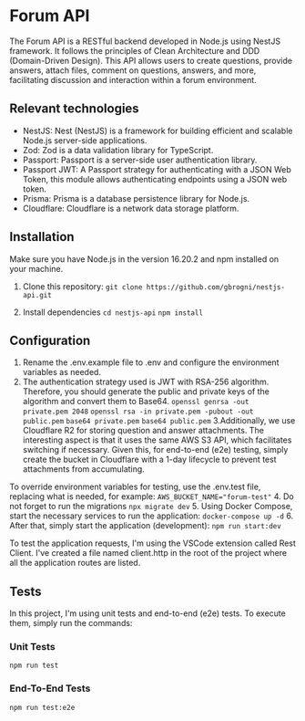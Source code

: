 # Forum API

The Forum API is a RESTful backend developed in Node.js using NestJS framework. It follows the principles of Clean Architecture and DDD (Domain-Driven Design).
This API allows users to create questions, provide answers, attach files, comment on questions, answers, and more, facilitating discussion and interaction within a forum environment.

## Relevant technologies
- NestJS: Nest (NestJS) is a framework for building efficient and scalable Node.js server-side applications.
- Zod: Zod is a data validation library for TypeScript.
- Passport: Passport is a server-side user authentication library.
- Passport JWT: A Passport strategy for authenticating with a JSON Web Token, this module allows authenticating endpoints using a JSON web token.
- Prisma: Prisma is a database persistence library for Node.js.
- Cloudflare: Cloudflare is a network data storage platform.

## Installation

Make sure you have Node.js in the version 16.20.2 and npm installed on your machine.

1. Clone this repository:
   `git clone https://github.com/gbrogni/nestjs-api.git`
  
2. Install dependencies
   `cd nestjs-api`
   `npm install`

## Configuration

1. Rename the .env.example file to .env and configure the environment variables as needed.
2. The authentication strategy used is JWT with RSA-256 algorithm. Therefore, you should generate the public and private keys of the algorithm and convert them to Base64.
   `openssl genrsa -out private.pem 2048`
   `openssl rsa -in private.pem -pubout -out public.pem`
   `base64 private.pem`
   `base64 public.pem`
3.Additionally, we use Cloudflare R2 for storing question and answer attachments. The interesting aspect is that it uses the same AWS S3 API, which facilitates switching if necessary.
 Given this, for end-to-end (e2e) testing, simply create the bucket in Cloudflare with a 1-day lifecycle to prevent test attachments from accumulating.

To override environment variables for testing, use the .env.test file, replacing what is needed, for example:
`AWS_BUCKET_NAME="forum-test"`
4. Do not forget to run the migrations
`npx migrate dev`
5. Using Docker Compose, start the necessary services to run the application:
`docker-compose up -d`
6. After that, simply start the application (development):
`npm run start:dev`


To test the application requests, I'm using the VSCode extension called Rest Client. I've created a file named client.http in the root of the project where all the application routes are listed.

## Tests

In this project, I'm using unit tests and end-to-end (e2e) tests. To execute them, simply run the commands:

### Unit Tests
`npm run test`

### End-To-End Tests
`npm run test:e2e`
